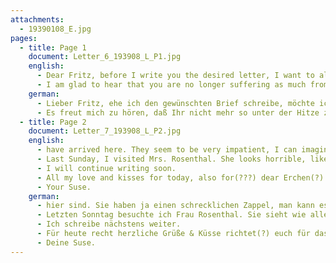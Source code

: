 ```yaml
---
attachments:
  - 19390108_E.jpg
pages:
  - title: Page 1
    document: Letter_6_193908_L_P1.jpg
    english:
      - Dear Fritz, before I write you the desired letter, I want to alert you to the following. When Mrs. Sedlbach(?) receives my letter, she will, before responding to me, contact Lise, who probably told her that she has issued an affidavit for me. Lise will be angry about my letter, and there is more ???. But fact is that I will need a new affidavit if I want a new visa next year, because this one will no longer be valid [then]. Will L. issue a new affidavit if we push the matter? You must know better than I, I cannot imagine that 14 days of delay makes any difference to you, that’s why I am asking you first. But maybe she won’t answer me either. I therefore will wait for your answer regarding this.
      - I am glad to hear that you are no longer suffering as much from the heat. It has been raining constantly here, today, for instance, it hasn’t stopped even for a minute. I suppose you have received my 2 letters I wrote in the meantime, which probably eased your worries regarding Mama’s matter. Progress in this matter has been slow, and we must be patient. Of course, I will only be completely calm when the emigration(?) has taken place, or when both
    german:
      - Lieber Fritz, ehe ich den gewünschten Brief schreibe, möchte ich dich auf Folgendes aufmerksam machen. Wenn Mrs. Sedlbach(?) meinen Brief kriegt, wird sie sich ehe sie mir antwortet, mit Lise in Verbindung setzen, die ihr wahrscheinlich gesagt hat, dass sie ein Affidavit für mich ausgestellt hat. Lise wird über meinen Brief ärgerlich sein & es gibt noch mehr ???. Nun ist es aber so, daß ich, wenn ich im nächsten Jahr ein Visum haben will, ein neues Affidavit gebrauche, da dieses hier dann nicht mehr gültig ist. Werden L. ein neues Affidavit ausstellen, wenn wir die Dinge auf die Spitze treiben? Du mußt es natürlich besser wissen als ich, ich kann mir nicht denken, daß 14 Tage Aufschub für dich ein Unterschied ist, deshalb frage ich erst bei dir an. Vielleicht gibt sie mir aber genau so gut wie dir keine Antwort. Ich warte[sic] also deine Nachricht hierüber.
      - Es freut mich zu hören, daß Ihr nicht mehr so unter der Hitze zu leiden habt. Hier regnet es dauernd, heute z.B. hat es noch keine Minute aufgehört. Ich schätze Euch im Besitze meiner in der Zwischenzeit geschriebenen 2 Briefe, die deine Sorge betreffs Mamas Sache wohl zerstreut haben. Die Sache geht sehr langsam vor sich & wir müssen Geduld haben. Ganz ruhig bin ich natürlich auch erst, wenn die Auswanderung(?) erfolgt ist, bzw. wenn beide 
  - title: Page 2
    document: Letter_7_193908_L_P2.jpg
    english:
      - have arrived here. They seem to be very impatient, I can imagine how hard it is for ???. At the moment, they are bombarding me with packages, and I am constantly having to pay customs duty, and I have been very clear about it, but Mom won’t be deterred. She means well, but it is not necessary to have one’s hard-earned money, which we desperately need, pulled out of one’s pocket. I have saved £11 so far.
      - Last Sunday, I visited Mrs. Rosenthal. She looks horrible, like all Immigrants who arrive, she is very nervous, but I was very happy nonetheless. She gave me a letter from L. to read, who asked her to join his new business. He needs more money. He himself has $2,000, and he wants to open a ???, of course jointly with others. He [says] he had meetings with important people from ??? ??? ???, and he is on a roll [not sure of the German expression]. But Mrs. R. does not want to, because he did not offer her enough profits.
      - I will continue writing soon.
      - All my love and kisses for today, also for(???) dear Erchen(?)
      - Your Suse.
    german:
      - hier sind. Sie haben ja einen schrecklichen Zappel, man kann es sich vorstellen, wie schwer es für ??? ist. Augenblicklich bombardieren sie mich mit Päckchen, für die ich dauernd Zoll bezahlen muß, ich bin schon saugrob(?) geworden, aber Mama läßt sich nicht beirren. Es ist a gut gemeint, aber es ist ja nicht nötig, daß einem das sauer verdiente Geld das wir noch bitter nötig haben, so aus der Tasche gezogen wird. Ich habe bisher 11 £ gespart.
      - Letzten Sonntag besuchte ich Frau Rosenthal. Sie sieht wie alle Emigranten, die ankommen, fürchterlich aus, ist sehr nervös, aber ich habe mich trotzdem sehr gefreut. Sie gab mir einen Brief von L. zu lesen, der sie um die Beteiligung an seinem neuen Unternehmen bat. Er braucht mehr Geld. Er selbst hat 2.000 $ & will eine ??? natürlich mit andern zusammen eröffnen. Er hätte mit maßgebenden Persönlichkeiten von ??? ??? ??? Besprechungen gehabt & ist ganz im Fahrwasser. Frau R. will aber nicht, da er ihr zu wenig Gewinn geboten hat.
      - Ich schreibe nächstens weiter.
      - Für heute recht herzliche Grüße & Küsse richtet(?) euch für das liebe Erchen
      - Deine Suse.
---
```

  